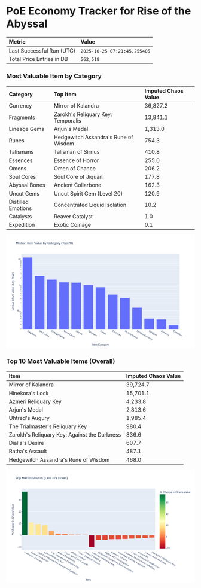 # PoE Economy Tracker for Rise of the Abyssal

<!-- START_MAINTENANCE -->
| Metric | Value |
|:---|:---|
| Last Successful Run (UTC) | `2025-10-25 07:21:45.255405` |
| Total Price Entries in DB | `562,518` |

<!-- END_MAINTENANCE -->

<!-- START_DATAFRAME_DEBUG -->
<!-- END_DATAFRAME_DEBUG -->

<!-- START_CATEGORY_ANALYSIS -->
### Most Valuable Item by Category
| Category | Top Item | Imputed Chaos Value |
| :--- | :--- | :--- |
| Currency | Mirror of Kalandra | 36,827.2 |
| Fragments | Zarokh's Reliquary Key: Temporalis | 13,841.1 |
| Lineage Gems | Arjun's Medal | 1,313.0 |
| Runes | Hedgewitch Assandra's Rune of Wisdom | 754.3 |
| Talismans | Talisman of Sirrius | 410.8 |
| Essences | Essence of Horror | 255.0 |
| Omens | Omen of Chance | 206.2 |
| Soul Cores | Soul Core of Jiquani | 177.8 |
| Abyssal Bones | Ancient Collarbone | 162.3 |
| Uncut Gems | Uncut Spirit Gem (Level 20) | 120.9 |
| Distilled Emotions | Concentrated Liquid Isolation | 10.2 |
| Catalysts | Reaver Catalyst | 1.0 |
| Expedition | Exotic Coinage | 0.1 |


![Category Analysis Chart](charts/category_analysis.png)
<!-- END_ANALYSIS -->

<!-- START_ANALYSIS -->
### Top 10 Most Valuable Items (Overall)
| Item | Imputed Chaos Value |
| :--- | :--- |
| Mirror of Kalandra | 39,724.7 |
| Hinekora's Lock | 15,701.1 |
| Azmeri Reliquary Key | 4,233.8 |
| Arjun's Medal | 2,813.6 |
| Uhtred's Augury | 1,985.4 |
| The Trialmaster's Reliquary Key | 980.4 |
| Zarokh's Reliquary Key: Against the Darkness | 836.6 |
| Dialla's Desire | 607.7 |
| Ratha's Assault | 487.1 |
| Hedgewitch Assandra's Rune of Wisdom | 468.0 |


![Market Movers Chart](charts/market_movers.png)
<!-- END_ANALYSIS -->
